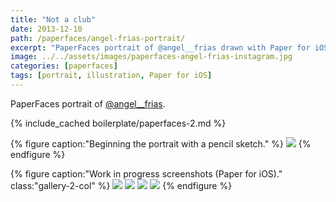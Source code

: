 ```yaml
---
title: "Not a club"
date: 2013-12-10
path: /paperfaces/angel-frias-portrait/
excerpt: "PaperFaces portrait of @angel__frias drawn with Paper for iOS on an iPad."
image: ../../assets/images/paperfaces-angel-frias-instagram.jpg
categories: [paperfaces]
tags: [portrait, illustration, Paper for iOS]
---
```


PaperFaces portrait of [@angel__frias](https://instagram.com/angel__frias).

{% include_cached boilerplate/paperfaces-2.md %}

{% figure caption:"Beginning the portrait with a pencil sketch." %}
[![](../../assets/images/paperfaces-angel-frias-process-1-750.jpg)](../../assets/images/paperfaces-angel-frias-process-1-lg.jpg)
{% endfigure %}

{% figure caption:"Work in progress screenshots (Paper for iOS)." class:"gallery-2-col" %}
[![](../../assets/images/paperfaces-angel-frias-process-2-600.jpg)](../../assets/images/paperfaces-angel-frias-process-2-lg.jpg)
[![](../../assets/images/paperfaces-angel-frias-process-3-600.jpg)](../../assets/images/paperfaces-angel-frias-process-3-lg.jpg)
[![](../../assets/images/paperfaces-angel-frias-process-4-600.jpg)](../../assets/images/paperfaces-angel-frias-process-4-lg.jpg)
[![](../../assets/images/paperfaces-angel-frias-process-5-600.jpg)](../../assets/images/paperfaces-angel-frias-process-5-lg.jpg)
{% endfigure %}
